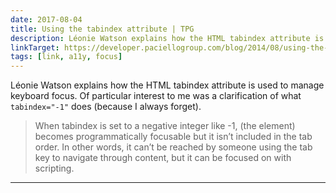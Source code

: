 ```yaml
---
date: 2017-08-04
title: Using the tabindex attribute | TPG
description: Léonie Watson explains how the HTML tabindex attribute is used to manage keyboard focus. 
linkTarget: https://developer.paciellogroup.com/blog/2014/08/using-the-tabindex-attribute/
tags: [link, a11y, focus]
---
```

Léonie Watson explains how the HTML tabindex attribute is used to manage keyboard focus. Of particular interest to me was a clarification of what `tabindex="-1"` does (because I always forget).

> When tabindex is set to a negative integer like -1, (the element) becomes programmatically focusable but it isn’t included in the tab order. In other words, it can’t be reached by someone using the tab key to navigate through content, but it can be focused on with scripting.
---
